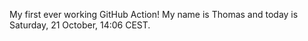 My first ever working GitHub Action!
My name is Thomas and today is Saturday, 21 October, 14:06 CEST. 
